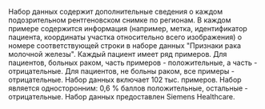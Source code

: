 ﻿Набор данных содержит дополнительные сведения о каждом подозрительном рентгеновском снимке по регионам. В каждом примере содержится информация (например, метка, идентификатор пациента, координаты участка относительно всего изображения) о номере соответствующей строки в наборе данных "Признаки рака молочной железы". Каждый пациент имеет ряд примеров. Для пациентов, больных раком, часть примеров - положительные, а часть - отрицательные. Для пациентов, не больны раком, все примеры - отрицательные. Набор данных включает 102 тыс. примеров. Набор является односторонним: 0,6 % баллов положительные, остальные - отрицательные. Набор данных предоставлен Siemens Healthcare.


<!--HONumber=42-->
